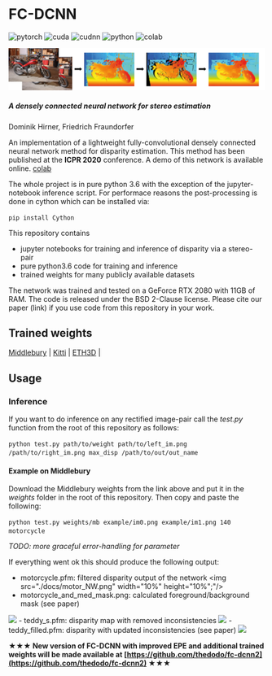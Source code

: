 # FC-DCNN 
![pytorch](https://img.shields.io/badge/pytorch-v1.2.0-green.svg?style=plastic)
![cuda](https://img.shields.io/badge/cuda-v10.0-green.svg?style=plastic)
![cudnn](https://img.shields.io/badge/cudnn-v7.4.2-green.svg?style=plastic)
![python](https://img.shields.io/badge/python-v3.6.10-green.svg?style=plastic)
![colab](https://img.shields.io/badge/online-demo-green.svg?style=plastic)

![Teaser image](./docs/Header.png)
##### A densely connected neural network for stereo estimation
Dominik Hirner, Friedrich Fraundorfer

An implementation of a lightweight fully-convolutional densely connected neural network method for disparity estimation.
This method has been published at the **ICPR 2020** conference.
A demo of this network is available online. 
[colab](https://colab.research.google.com/drive/1i5k-YTCsmQC8IIURBh802oKeyZP_ZSHG)

The whole project is in pure python 3.6 with the exception of the jupyter-notebook inference script. For performace reasons the post-processing is done in cython which can be installed via: 

 ```pip install Cython ```

This repository contains

- jupyter notebooks for training and inference of disparity via a stereo-pair
- pure python3.6 code for training and inference
- trained weights for many publicly available datasets

The network was trained and tested on a GeForce RTX 2080 with 11GB of RAM.
The code is released under the BSD 2-Clause license. Please cite our paper (link) if you use code from this repository in your work.

## Trained weights

[Middlebury](https://drive.google.com/file/d/1DiuY47dnM4PUgzDg8SQZyZUyC09pVoDO/view?usp=sharing) |
[Kitti](https://drive.google.com/file/d/1Nce9yJeAs7u8Y1GpbJpgzP_RbLg9S3Rs/view?usp=sharing) |
[ETH3D](https://drive.google.com/file/d/19QxmKWHNgNnjOUFBPnVgGG3r3mkHY1nW/view?usp=sharing) |

## Usage
### Inference 
If you want to do inference on any rectified image-pair call the *test.py* function from the root of this repository as follows: 

 ```python test.py path/to/weight path/to/left_im.png /path/to/right_im.png max_disp /path/to/out/out_name```
#### Example on Middlebury
Download the Middlebury weights from the link above and put it in the *weights* folder in the root of this repository. Then copy and paste the following: 

```python test.py weights/mb example/im0.png example/im1.png 140 motorcycle```

*TODO: more graceful error-handling for parameter*

If everything went ok this should produce the following output: 

- motorcycle.pfm: filtered disparity output of the network
<img src="./docs/motor_NW.png" width="10%" height="10%";"/>
- motorcycle_and_med_mask.png: calculated foreground/background mask (see paper)
<img src="./docs/motorcyclebilat_and_med_mask.png" style="width: 10%;"/>
- teddy_s.pfm: disparity map with removed inconsistencies
<img src="./docs/Motor_s.png" style="width: 10%;"/>
- teddy_filled.pfm: disparity with updated inconsistencies (see paper)
<img src="./docs/motor_filled.png" style="width: 10%;"/>

**&#9733;&#9733;&#9733; New version of FC-DCNN with improved EPE and additional trained weights will be made available at [https://github.com/thedodo/fc-dcnn2](https://github.com/thedodo/fc-dcnn2) &#9733;&#9733;&#9733;**
